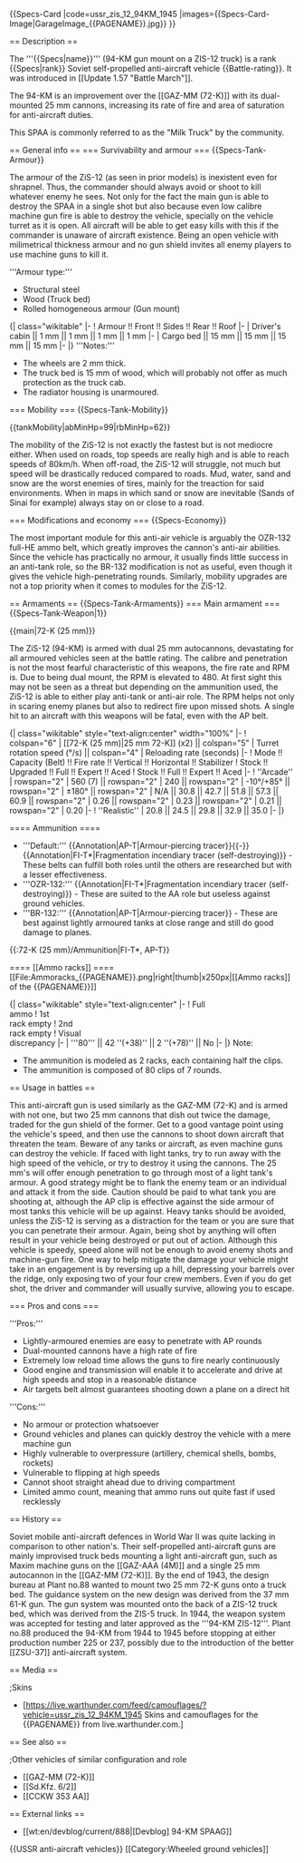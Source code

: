 {{Specs-Card
|code=ussr_zis_12_94KM_1945
|images={{Specs-Card-Image|GarageImage_{{PAGENAME}}.jpg}}
}}

== Description ==
<!-- ''In the description, the first part should be about the history of the creation and combat usage of the vehicle, as well as its key features. In the second part, tell the reader about the ground vehicle in the game. Insert a screenshot of the vehicle, so that if the novice player does not remember the vehicle by name, he will immediately understand what kind of vehicle the article is talking about.'' -->
The '''{{Specs|name}}''' (94-KM gun mount on a ZIS-12 truck) is a rank {{Specs|rank}} Soviet self-propelled anti-aircraft vehicle {{Battle-rating}}. It was introduced in [[Update 1.57 "Battle March"]].

The 94-KM is an improvement over the [[GAZ-MM (72-K)]] with its dual-mounted 25 mm cannons, increasing its rate of fire and area of saturation for anti-aircraft duties.

This SPAA is commonly referred to as the "Milk Truck" by the community.

== General info ==
=== Survivability and armour ===
{{Specs-Tank-Armour}}
<!-- ''Describe armour protection. Note the most well protected and key weak areas. Appreciate the layout of modules as well as the number and location of crew members. Is the level of armour protection sufficient, is the placement of modules helpful for survival in combat? If necessary use a visual template to indicate the most secure and weak zones of the armour.'' -->
The armour of the ZiS-12 (as seen in prior models) is inexistent even for shrapnel. Thus, the commander should always avoid or shoot to kill whatever enemy he sees. Not only for the fact the main gun is able to destroy the SPAA in a single shot but also because even low calibre machine gun fire is able to destroy the vehicle, specially on the vehicle turret as it is open. All aircraft will be able to get easy kills with this if the commander is unaware of aircraft existence. Being an open vehicle with milimetrical thickness armour and no gun shield invites all enemy players to use machine guns to kill it.

'''Armour type:'''

* Structural steel
* Wood (Truck bed)
* Rolled homogeneous armour (Gun mount)

{| class="wikitable"
|-
! Armour !! Front !! Sides !! Rear !! Roof
|-
| Driver's cabin || 1 mm || 1 mm || 1 mm || 1 mm
|-
| Cargo bed || 15 mm || 15 mm || 15 mm || 15 mm
|-
|}
'''Notes:'''

* The wheels are 2 mm thick.
* The truck bed is 15 mm of wood, which will probably not offer as much protection as the truck cab.
* The radiator housing is unarmoured.

=== Mobility ===
{{Specs-Tank-Mobility}}
<!-- ''Write about the mobility of the ground vehicle. Estimate the specific power and manoeuvrability, as well as the maximum speed forwards and backwards.'' -->

{{tankMobility|abMinHp=99|rbMinHp=62}}

The mobility of the ZiS-12 is not exactly the fastest but is not mediocre either. When used on roads, top speeds are really high and is able to reach speeds of 80km/h. When off-road, the ZiS-12 will struggle, not much but speed will be drastically reduced compared to roads. Mud, water, sand and snow are the worst enemies of tires, mainly for the treaction for said environments. When in maps in which sand or snow are inevitable (Sands of Sinai for example) always stay on or close to a road.

=== Modifications and economy ===
{{Specs-Economy}}

The most important module for this anti-air vehicle is arguably the OZR-132 full-HE ammo belt, which greatly improves the cannon's anti-air abilities. Since the vehicle has practically no armour, it usually finds little success in an anti-tank role, so the BR-132 modification is not as useful, even though it gives the vehicle high-penetrating rounds. Similarly, mobility upgrades are not a top priority when it comes to modules for the ZiS-12.

== Armaments ==
{{Specs-Tank-Armaments}}
=== Main armament ===
{{Specs-Tank-Weapon|1}}
<!-- ''Give the reader information about the characteristics of the main gun. Assess its effectiveness in a battle based on the reloading speed, ballistics and the power of shells. Do not forget about the flexibility of the fire, that is how quickly the cannon can be aimed at the target, open fire on it and aim at another enemy. Add a link to the main article on the gun: <code><nowiki>{{main|Name of the weapon}}</nowiki></code>. Describe in general terms the ammunition available for the main gun. Give advice on how to use them and how to fill the ammunition storage.'' -->
{{main|72-K (25 mm)}}

The ZiS-12 (94-KM) is armed with dual 25 mm autocannons, devastating for all armoured vehicles seen at the battle rating. The calibre and penetration is not the most fearful characteristic of this weapons, the fire rate and RPM is. Due to being dual mount, the RPM is elevated to 480. At first sight this may not be seen as a threat but depending on the ammunition used, the ZiS-12 is able to either play anti-tank or anti-air role. The RPM helps not only in scaring enemy planes but also to redirect fire upon missed shots. A single hit to an aircraft with this weapons will be fatal, even with the AP belt.

{| class="wikitable" style="text-align:center" width="100%"
|-
! colspan="6" | [[72-K (25 mm)|25 mm 72-K]] (x2) || colspan="5" | Turret rotation speed (°/s) || colspan="4" | Reloading rate (seconds)
|-
! Mode !! Capacity (Belt) !! Fire rate !! Vertical !! Horizontal !! Stabilizer
! Stock !! Upgraded !! Full !! Expert !! Aced
! Stock !! Full !! Expert !! Aced
|-
! ''Arcade''
| rowspan="2" | 560 (7) || rowspan="2" | 240 || rowspan="2" | -10°/+85° || rowspan="2" | ±180° || rowspan="2" | N/A || 30.8 || 42.7 || 51.8 || 57.3 || 60.9 || rowspan="2" | 0.26 || rowspan="2" | 0.23 || rowspan="2" | 0.21 || rowspan="2" | 0.20
|-
! ''Realistic''
| 20.8 || 24.5 || 29.8 || 32.9 || 35.0
|-
|}

==== Ammunition ====

* '''Default:''' {{Annotation|AP-T|Armour-piercing tracer}}{{-}}{{Annotation|FI-T*|Fragmentation incendiary tracer (self-destroying)}} - These belts can fulfill both roles until the others are researched but with a lesser effectiveness.
* '''OZR-132:''' {{Annotation|FI-T*|Fragmentation incendiary tracer (self-destroying)}} - These are suited to the AA role but useless against ground vehicles.
* '''BR-132:''' {{Annotation|AP-T|Armour-piercing tracer}} - These are best against lightly armoured tanks at close range and still do good damage to planes.

{{:72-K (25 mm)/Ammunition|FI-T*, AP-T}}

==== [[Ammo racks]] ====
[[File:Ammoracks_{{PAGENAME}}.png|right|thumb|x250px|[[Ammo racks]] of the {{PAGENAME}}]]
<!-- '''Last updated: 2.9.0.33''' -->
{| class="wikitable" style="text-align:center"
|-
! Full<br>ammo
! 1st<br>rack empty
! 2nd<br>rack empty
! Visual<br>discrepancy
|-
| '''80''' || 42&nbsp;''(+38)'' || 2&nbsp;''(+78)'' || No
|-
|}
Note:

* The ammunition is modeled as 2 racks, each containing half the clips.
* The ammunition is composed of 80 clips of 7 rounds.

== Usage in battles ==
<!-- ''Describe the tactics of playing in the vehicle, the features of using vehicles in the team and advice on tactics. Refrain from creating a "guide" - do not impose a single point of view but instead give the reader food for thought. Describe the most dangerous enemies and give recommendations on fighting them. If necessary, note the specifics of the game in different modes (AB, RB, SB).'' -->
This anti-aircraft gun is used similarly as the GAZ-MM (72-K) and is armed with not one, but two 25 mm cannons that dish out twice the damage, traded for the gun shield of the former. Get to a good vantage point using the vehicle's speed, and then use the cannons to shoot down aircraft that threaten the team. Beware of any tanks or aircraft, as even machine guns can destroy the vehicle. If faced with light tanks, try to run away with the high speed of the vehicle, or try to destroy it using the cannons. The 25 mm's will offer enough penetration to go through most of a light tank's armour. A good strategy might be to flank the enemy team or an individual and attack it from the side. Caution should be paid to what tank you are shooting at, although the AP clip is effective against the side armour of most tanks this vehicle will be up against. Heavy tanks should be avoided, unless the ZiS-12 is serving as a distraction for the team or you are sure that you can penetrate their armour. Again, being shot by anything will often result in your vehicle being destroyed or put out of action. Although this vehicle is speedy, speed alone will not be enough to avoid enemy shots and machine-gun fire. One way to help mitigate the damage your vehicle might take in an engagement is by reversing up a hill, depressing your barrels over the ridge, only exposing two of your four crew members. Even if you do get shot, the driver and commander will usually survive, allowing you to escape.

=== Pros and cons ===
<!-- ''Summarise and briefly evaluate the vehicle in terms of its characteristics and combat effectiveness. Mark its pros and cons in a bulleted list. Try not to use more than 6 points for each of the characteristics. Avoid using categorical definitions such as "bad", "good" and the like - use substitutions with softer forms such as "inadequate" and "effective".'' -->

'''Pros:'''

* Lightly-armoured enemies are easy to penetrate with AP rounds
* Dual-mounted cannons have a high rate of fire
* Extremely low reload time allows the guns to fire nearly continuously
* Good engine and transmission will enable it to accelerate and drive at high speeds and stop in a reasonable distance
* Air targets belt almost guarantees shooting down a plane on a direct hit

'''Cons:'''

* No armour or protection whatsoever
* Ground vehicles and planes can quickly destroy the vehicle with a mere machine gun
* Highly vulnerable to overpressure (artillery, chemical shells, bombs, rockets)
* Vulnerable to flipping at high speeds
* Cannot shoot straight ahead due to driving compartment
* Limited ammo count, meaning that ammo runs out quite fast if used recklessly

== History ==
<!-- ''Describe the history of the creation and combat usage of the vehicle in more detail than in the introduction. If the historical reference turns out to be too long, take it to a separate article, taking a link to the article about the vehicle and adding a block "/History" (example: <nowiki>https://wiki.warthunder.com/(Vehicle-name)/History</nowiki>) and add a link to it here using the <code>main</code> template. Be sure to reference text and sources by using <code><nowiki><ref></ref></nowiki></code>, as well as adding them at the end of the article with <code><nowiki><references /></nowiki></code>. This section may also include the vehicle's dev blog entry (if applicable) and the in-game encyclopedia description (under <code><nowiki>=== In-game description ===</nowiki></code>, also if applicable).'' -->
Soviet mobile anti-aircraft defences in World War II was quite lacking in comparison to other nation's. Their self-propelled anti-aircraft guns are mainly improvised truck beds mounting a light anti-aircraft gun, such as Maxim machine guns on the [[GAZ-AAA (4M)]] and a single 25 mm autocannon in the [[GAZ-MM (72-K)]]. By the end of 1943, the design bureau at Plant no.88 wanted to mount two 25 mm 72-K guns onto a truck bed. The guidance system on the new design was derived from the 37 mm 61-K gun. The gun system was mounted onto the back of a ZIS-12 truck bed, which was derived from the ZIS-5 truck. In 1944, the weapon system was accepted for testing and later approved as the '''94-KM ZIS-12'''. Plant no.88 produced the 94-KM from 1944 to 1945 before stopping at either production number 225 or 237, possibly due to the introduction of the better [[ZSU-37]] anti-aircraft system.

== Media ==
<!-- ''Excellent additions to the article would be video guides, screenshots from the game, and photos.'' -->

;Skins
* [https://live.warthunder.com/feed/camouflages/?vehicle=ussr_zis_12_94KM_1945 Skins and camouflages for the {{PAGENAME}} from live.warthunder.com.]

== See also ==
<!-- ''Links to the articles on the War Thunder Wiki that you think will be useful for the reader, for example:''
* ''reference to the series of the vehicles;''
* ''links to approximate analogues of other nations and research trees.'' -->

;Other vehicles of similar configuration and role
* [[GAZ-MM (72-K)]]
* [[Sd.Kfz. 6/2]]
* [[CCKW 353 AA]]

== External links ==
<!-- ''Paste links to sources and external resources, such as:''
* ''topic on the official game forum;''
* ''other literature.'' -->

* [[wt:en/devblog/current/888|[Devblog] 94-KM SPAAG]]

{{USSR anti-aircraft vehicles}}
[[Category:Wheeled ground vehicles]]